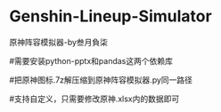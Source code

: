 # Genshin-Lineup-Simulator

原神阵容模拟器-by叁月負柒

#需要安装python-pptx和pandas这两个依赖库

#把原神图标.7z解压缩到原神阵容模拟器.py同一路径

#支持自定义，只需要修改原神.xlsx内的数据即可
